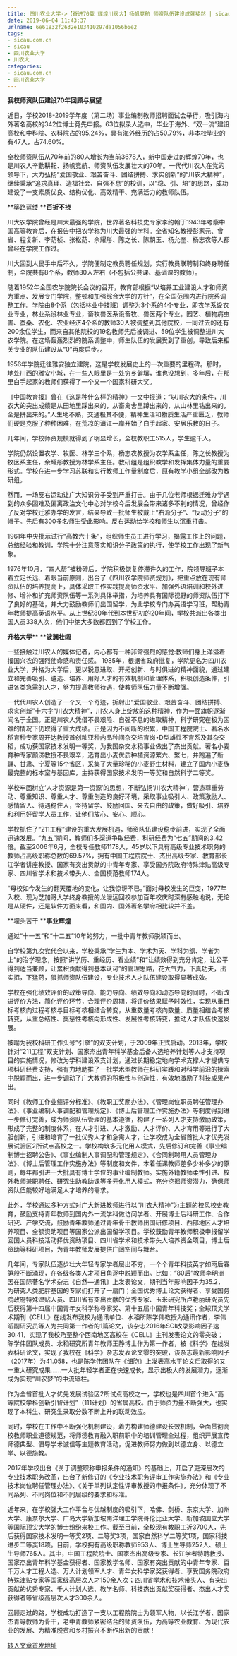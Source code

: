 ```yaml
---
title: 四川农业大学->【奋进70载 辉煌川农大】扬帆竞航 师资队伍建设成就斐然 | sicau.com.cn
date: 2019-06-04 11:43:37
urlname: 6e61832f2632e103410297da1056b6e2
tags: 
- sicau.com.cn
- sicau
- 四川农业大学
- 川农大
categories:
- sicau.com.cn
- 四川农业大学
---
```



**我校师资队伍建设70年回顾与展望**

近日，学校2018-2019学年度（第二场）事业编制教师招聘面试会举行，吸引海内外著名高校的342位博士竞先申报。63位拟录人选中，毕业于海外、“双一流”建设高校和中科院、农科院占的95.24%，具有海外经历的占50.79%，非本校毕业的有47人，占74.60%。

全校师资队伍从70年前的80人增长为当前3678人，新中国走过的辉煌70年，也是川农人辛勤耕耘、扬帆竞航、师资队伍发展壮大的70年。一代代川农人在党的领导下，大力弘扬“爱国敬业、艰苦奋斗、团结拼搏、求实创新”的“川农大精神”，继续秉承“追求真理、造福社会、自强不息”的校训，以“稳、引、培”的思路，成功建设了一支素质优良、结构优化、高效精干、充满活力的教师队伍。

**筚路蓝缕 ****百折不挠**

川大农学院曾经是川大最强的学院，世界著名科技史专家李约翰于1943年考察中国高等教育后，在报告中把农学称为川大最强的学科。全省知名教授彭家元、曾省、程复新、李荫桢、张松荫、佘耀彤、陈之长、陈朝玉、杨允奎、杨志农等人都曾经在学院工作过。

川大回到人民手中后不久，学院便制定教员聘任规划，实行教员联聘制和终身聘任制，全院共有8个系，教师80人左右（不包括公共课、基础课的教师）。

随着1952年全国农学院院长会议的召开，教育部根据“以培养工业建设人才和师资为重点、发展专门学院，整顿和加强综合大学的方针”，在全国范围内进行院系调整工作。学院由8个系（包括林业中技班）调整为3个系的4个专业，即农学系设农业专业，林业系设林业专业，畜牧兽医系设畜牧、兽医两个专业。园艺、植物病虫害、蚕桑、农化、农业经济4个系的教师30人被调整到其他院校，一同过去的还有200余位学生，而来自其他院校的19名教师先后被调进、59位学生被调整进川大农学院。在这场轰轰烈烈的院系调整中，师生队伍的发展受到了重创，导致后来相关专业的队伍建设从“0”再度启步。。

1956年学院迁往雅安独立建院，这是学校发展史上的一次重要的里程碑。那时，地处川西的雅安小城，在一些人眼里是一处穷乡僻壤，谁也没想到，多年后，在那里白手起家的教师们获得了一个又一个国家科研大奖。

《中国教育报》曾在《这是种什么样的精神》一文中报道：“以川农大的条件，川农大的突出成绩是从田地里踩出来的，从畜禽舍里蹲出来的，从山林里钻出来的，全是拼出来的。”人生地不熟，交通极其不便，精神生活和物质生活严重匮乏，教师们硬是克服了种种困难，在荒凉的濆江一岸开始了白手起家、安居乐教的日子。

几年间，学校师资规模就得到了明显增长，全校教职工515人，学生逾千人。

学院仍然设置农学、牧医、林学三个系，杨志农教授为农学系主任，陈之长教授为牧医系主任，余耀彤教授为林学系主任。教研组是组织教学和发挥集体力量的重要形式。学校在进一步学习苏联和实行教师工作量制度后，原有教学小组全部改为教研组。

然而，一场反右运动让广大知识分子受到严重打击。由于几位老师根据迁雅办学遇到的众多困难及偏离政治文化中心对学校今后发展会带来诸多不利的情况，曾经作了反对学校迁雅办学的发言，结果导致一批师生被戴上“右派分子”、“反动分子”的帽子。先后有300多名师生受此影响。反右运动给学校和师生以沉重打击。

1961年中央批示试行“高教六十条”，组织师生员工进行学习，揭露工作上的问题，总结经验和教训，学院十分注意落实知识分子政策的执行，使学校工作出现了新气象。

1976年10月，“四人帮”被粉碎后，学院积极恢复停滞许久的工作，院领导班子本着立足长远、着眼当前原则，出台了《四川农学院师资规划》，把重点放在现有师资队伍的培养提高上，具体采取工作实践提高师资水平、加强外语培训和校外进修、增补和扩充师资队伍等一系列具体举措，为培养具有国际视野的师资队伍打下了良好的基础，并大力鼓励教师们出国留学，为此学校专门办英语学习班，帮助青年教师提高英语水平。从上世纪80年代到本世纪初的20年间，学校共派出各类出国人员338人次，他们中绝大多数都回到了学校工作。

**升格大学**** ****波澜壮阔**

一些接触过川农人的媒体记者，内心都有一种非常强烈的感觉:教师们身上洋溢着报国兴农的强烈使命感和责任感。 1985年，根据省政府批复，学院更名为四川农业大学，升格为大学后，更以锐意进取、开拓创新、与时俱进的精神面貌，通过建立和完善吸引、遴选、培养、用好人才的有效机制和管理体系，积极创造条件，引进各类急需的人才，努力提高教师待遇，使教师队伍力量不断增强。

一代代川农人创造了一个又一个奇迹，折射出“爱国敬业、艰苦奋斗、团结拼搏、求实创新”十六字“川农大精神”，川农人身上绽放的这种精神，作为一面旗帜逐渐闻名于全国。正是川农人凭借不畏艰险、自强不息的进取精神，科学研究在极为困难的情况下仍取得了重大成绩。正是因为不间断的积累，中国工程院院士、著名水稻育种专家周开达教授首创籼亚种内品种间杂交培育岗•D型雄性不育系及其杂交稻，成功获国家技术发明一等奖，为我国杂交水稻事业做出了杰出贡献。著名小麦育种专家颜济教授不畏艰辛，选育出小麦优质种植资源繁六、繁七，并跑遍了新疆、甘肃、宁夏等15个省区，采集了大量珍稀的小麦野生材料，建立了国内小麦族最完整的标本室与基因库，主持获得国家技术发明一等奖和自然科学二等奖。

学校牢固树立‘人才资源是第一资源’的思想，不断弘扬‘川农大精神’，营造尊重劳动、尊重知识、尊重人才、尊重创造的良好环境，采取事业吸引人、政策激励人、感情留人、待遇稳住人，坚持留学、鼓励回国、来去自由的政策，做好吸引、培养和利用好留学人员工作，让他们放心、安心、顺心。

学校抓住了“211工程”建设的重大发展机遇，师资队伍建设稳步前进，实现了全面迅速发展。“九五”期间，教师们多渠道争取经费，科研经费为“七五”期间的3.42倍。截至2006年6月，全校专任教师1178人，45岁以下具有高级专业技术职务的教师占高级职称总数的69.57%，拥有中国工程院院士、杰出高级专家、教育部长江学者讲座教授、国家有突出贡献的中青年专家、享受国务院政府特殊津贴高级专家、四川省学术和技术带头人、全国模范教师174人。

“母校如今发生的翻天覆地的变化，让我惊讶不已。”面对母校发生的巨变，1977年入校、现为芝加哥大学终身教授的龙漫远回校参加百年校庆时深有感触地说，无论是从硬件，还是软件方面来看，和国内、国外著名学府相比较并不差。

**埋头苦干 ****事业辉煌**

通过“十一五”和“十二五”10年的努力，一批中青年教师脱颖而出。

自学校第九次党代会以来，学校秉承“学生为本、学术为天、学科为纲、学者为上”的治学理念，按照“讲学历、重经历、看业绩”和“让绩效得到充分肯定，让公平得到适当兼顾，让累积贡献得到基本认可”的管理思路，花大气力，下真功夫，出实招，下猛药，狠抓师资队伍建设，专业技术人才队伍建设取得显著成效。

学校在强化绩效评价的政策导向、能力导向、绩效导向和动态导向的同时，不断改进评价方法，简化评价环节，合理评价周期，将评价结果赋予时效性，实现从重目标考核向过程考核与目标考核相结合转变，从重数量考核向数量、质量相结合考核转变，从重总结性、奖惩性考核向形成性、发展性考核转变，推动人才队伍快速发展。

被喻为我校科研工作头号“引擎”的双支计划，于2009年正式启动。2013年，学校针对“211工程”双支计划、国家杰出青年科学基金后备人选培养计划等人才支持项目的实施情况，修改为学科建设双支计划，通过长期稳定地向学术支撑人才提供专项科研经费支持，强有力地助推了一批学术型教师在科研实践和对科学前沿的探索中脱颖而出，进一步调动了广大教师的积极性与创造性，有效地激励了科技成果产出。

同时《教师工作业绩评分标准》、《教职工奖励办法》、《管理岗位职员聘任管理办法》、《事业编制人事调配和管理规定》、《博士后管理工作实施办法》等制度得到进一步修订完善，成为师资队伍管理的基本遵循，构建了一系列人才支持激励政策，形成了完整的制度体系，在人才引进、人才激励、人才评价、人才育用等进行了大胆创新，引进和培育了一批优秀人才和急需人才，让学校成为全省首批人才优先发展试验区2所试点高校之一。学校构筑多元化用人模式，先后修订和完善《事业编制博士招聘公告》、《事业编制人事调配和管理规定》、《合同制聘用人员管理办法》、《博士后管理工作实施办法》等制度和文件，本着任课教师差多少补多少的原则，每年都引进一大批具有博士学位的事业编制教师。实施外籍教师柔性引进、校外教师兼职聘任、研究生助教助课等多元化用人模式，充分挖掘师资潜力，确保师资队伍能较好地满足人才培养的需求。

此外，学校通过多种方式对广大新进教师进行以“川农大精神”为主题的校风校史教育，鼓励支持青年教师到国内外一流学科做访问学者、开展博士后科研工作、合作研究、产学交流，鼓励青年教师通过青年骨干教师出国研修项目、西部地区人才培养项目、全额资助项目等国家公派出国留学项目。学校鼓励青年教师积极申报留学回国人员科技活动择优资助项目、四川省学术和技术带头人培养资金项目，博士后资助等科研项目，为青年教师发展提供广阔空间与舞台。

几年间，专家队伍逐步壮大年轻专家学者层出不穷，一个个青年科技英才如雨后春笋般不断涌现，在各级各类人才项目角逐中脱颖而出。比如：“80后”教师李明洲因在国际著名学术杂志《自然—通讯》上发表论文，期刊当年影响因子为35.2，为研究人类肥胖基因的专家们打开了一扇门；全国优秀博士论文获得者、享受国务院政府特殊津贴人员、四川省有突出贡献的优秀专家、玉米研究所卢艳丽研究员先后获得第十四届中国青年女科学称号家奖、第十五届中国青年科技奖；全球顶尖学术期刊《CELL》在线发布我校为通讯单位、水稻所陈学伟教授为通讯作者，李伟滔副研究员等人为共同第一作者的1篇论文，该杂志2016年SCI收录影响因子达30.41，实现了我校乃至整个西南地区高校在《CELL》主刊发表论文的零突破；陈学伟团队成员、水稻研究所青年教师王静博士作为第一作者，被《科学》在线发表科研论文，实现了我校在《科学》杂志发表论文零的突破，该杂志最新影响因子（2017年）为41.058，也是陈学伟团队在《细胞》上发表高水平论文后取得的又一重大研究成果……一大批年轻学者正在快速成长，显示出极大的发展潜力，逐渐成为实现“川农梦”的中流砥柱。

作为全省首批人才优先发展试验区2所试点高校之一，学校也是四川首个进入“高等院校学科创新引智计划”（111计划）的省属高校。由于师资力量不断强大，也实现了本科生、研究生录取分数不断上升的联动效应。

同时，学校在工作中不断强化机制建设，着力构建师德建设长效机制，全面贯彻高校教师职业道德规范，将师德教育融入职前职中的培训管理全过程，组织开展宣传师德典型、倡导学术诚信等主题教育活动，促进教师努力做到以德立身、以德立学、以德施教。

2017年学校出台《关于调整职称申报条件的通知》的基础上，开启了更深层次的专业技术职务改革，出台了新修订的《专业技术职务评审工作实施办法》和《专业技术岗位聘任管理办法》、《关于单列认定性评审教授的申报条件》，充分体现了不同系列、不同岗位和不同层级的要求和标准。

近年来，在学校强大工作平台与优越制度的吸引下，哈佛、剑桥、东京大学、加州大学、康奈尔大学、广岛大学新加坡南洋理工学院哥伦比亚大学、新加坡国立大学等国际顶尖大学的博士纷纷来校工作。截至目前，全校现有教职工近3700人，先后获得国家技术发明一等奖2项、二等奖3项，国家自然科学二等奖1项，国家科技进步二等奖18项。目前，学校拥有高级职称教师953人、博士生导师252人、硕士生导师765人。其中，中国工程院院士、国家杰出高级专家、长江学者特聘教授、国家杰出青年科学基金获得者、国家教学名师、国家有突出贡献的中青年专家、百千万人才工程人选、万人计划领军人才、青年女科学家奖获得者、享受国务院政府特殊津贴专家等国家级高层次人才150余人次；四川省学术和技术带头人、有突出贡献的优秀专家、千人计划人选、教学名师、科技杰出贡献奖获得者、杰出人才奖获得者等省级高层次人才300余人。

回顾走过的路，学校成功打造了一支以工程院院士为领军人物，以长江学者、国家杰青等教师为骨干，老中青教师紧密结合的师资队伍，为高等农业教育、为现代农业的发展、为精准脱贫和乡村振兴不断作出新的贡献！





[转入文章首发地址](https://news.sicau.edu.cn/info/1135/51890.htm)